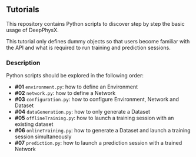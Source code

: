 ## Tutorials

This repository contains Python scripts to discover step by step the basic usage of DeepPhysX. 

This tutorial only defines dummy objects so that users become familiar with the API and 
what is required to run training and prediction sessions.

### Description

Python scripts should be explored in the following order:
* **#01** `environment.py`: how to define an Environment
* **#02** `network.py`: how to define a Network
* **#03** `configuration.py`: how to configure Environment, Network and Dataset
* **#04** `dataGeneration.py`: how to only generate a Dataset
* **#05** `offlineTraining.py`: how to launch a training session with an existing dataset
* **#06** `onlineTraining.py`: how to generate a Dataset and launch a training session simultaneously
* **#07** `prediction.py`: how to launch a prediction session with a trained Network
